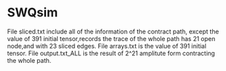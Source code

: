 # SWQsim
File sliced.txt include all of  the information of the contract path, except the  value of  391  initial tensor,records the trace of the whole path has 21 open node,and with 23 sliced edges.
File arrays.txt is the  value of  391  initial tensor.
File output.txt_ALL is the result of 2^21 amplitute form contracting the whole path.
